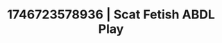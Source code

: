 ---
categories:
- Spiritual kink
- Erotic photography
- AI-generated
- AI sensuality
- Self-pleasure
- ASMR
- Cosplay
- Erotic hair pulling
image: /assets/images/1746723578936.jpg
layout: post
seo:
  description: Featured content with sensual Scat Fetish, ABDL Play. HD images available.
  keywords: Scat Fetish, ABDL Play
  og_image: /assets/images/1746723578936.jpg
  schema_type: VisualArtwork
tags:
- ABDL Play
- '#1746723578936'
- Scat Fetish
title: 1746723578936 | Scat Fetish ABDL Play
---